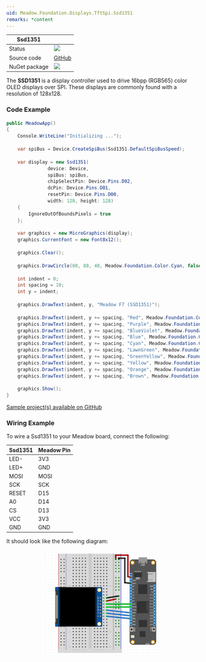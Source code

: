 ```yaml
---
uid: Meadow.Foundation.Displays.TftSpi.Ssd1351
remarks: *content
---
```


| Ssd1351 | |
|--------|--------|
| Status | <img src="https://img.shields.io/badge/Working-brightgreen" style="width: auto; height: -webkit-fill-available;" /> |
| Source code | [GitHub](https://github.com/WildernessLabs/Meadow.Foundation/tree/master/Source/Meadow.Foundation.Peripherals/Displays.TftSpi.Ssd1351) |
| NuGet package | <a href="https://www.nuget.org/packages/Meadow.Foundation.Displays.TftSpi/" target="_blank"><img src="https://img.shields.io/nuget/v/Meadow.Foundation.Displays.TftSpi.svg?label=Meadow.Foundation.Displays.TftSpi" /></a> |

The **SSD1351** is a display controller used to drive 16bpp (RGB565) color OLED displays over SPI. These displays are commonly found with a resolution of 128x128.

### Code Example

```csharp
public MeadowApp()
{
    Console.WriteLine("Initializing ...");
  
    var spiBus = Device.CreateSpiBus(Ssd1351.DefaultSpiBusSpeed);

    var display = new Ssd1351(
               device: Device, 
               spiBus: spiBus,
               chipSelectPin: Device.Pins.D02,
               dcPin: Device.Pins.D01,
               resetPin: Device.Pins.D00,
               width: 128, height: 128)
    {
        IgnoreOutOfBoundsPixels = true
    };

    var graphics = new MicroGraphics(display);
    graphics.CurrentFont = new Font8x12();

    graphics.Clear();

    graphics.DrawCircle(80, 80, 40, Meadow.Foundation.Color.Cyan, false);

    int indent = 0;
    int spacing = 10;
    int y = indent;

    graphics.DrawText(indent, y, "Meadow F7 (SSD1351)");

    graphics.DrawText(indent, y += spacing, "Red", Meadow.Foundation.Color.Red);
    graphics.DrawText(indent, y += spacing, "Purple", Meadow.Foundation.Color.Purple);
    graphics.DrawText(indent, y += spacing, "BlueViolet", Meadow.Foundation.Color.BlueViolet);
    graphics.DrawText(indent, y += spacing, "Blue", Meadow.Foundation.Color.Blue);
    graphics.DrawText(indent, y += spacing, "Cyan", Meadow.Foundation.Color.Cyan);
    graphics.DrawText(indent, y += spacing, "LawnGreen", Meadow.Foundation.Color.LawnGreen);
    graphics.DrawText(indent, y += spacing, "GreenYellow", Meadow.Foundation.Color.GreenYellow);
    graphics.DrawText(indent, y += spacing, "Yellow", Meadow.Foundation.Color.Yellow);
    graphics.DrawText(indent, y += spacing, "Orange", Meadow.Foundation.Color.Orange);
    graphics.DrawText(indent, y += spacing, "Brown", Meadow.Foundation.Color.Brown);

    graphics.Show();
}

```

[Sample project(s) available on GitHub](https://github.com/WildernessLabs/Meadow.Foundation/tree/master/Source/Meadow.Foundation.Peripherals/Displays.TftSpi.Ssd1351/Samples/Displays.TftSpi.Ssd1351_Sample)

### Wiring Example

 To wire a Ssd1351 to your Meadow board, connect the following:

| Ssd1351 | Meadow Pin |
|---------|------------|
| LED-    | 3V3        |
| LED+    | GND        |
| MOSI    | MOSI       |
| SCK     | SCK        |
| RESET   | D15        |
| A0      | D14        |
| CS      | D13        |
| VCC     | 3V3        |
| GND     | GND        |

It should look like the following diagram:

<img src="../../API_Assets/Meadow.Foundation.Displays.Tft.Ssd1351/Ssd1351_Fritzing.png" 
    style="width: 60%; display: block; margin-left: auto; margin-right: auto;" />




